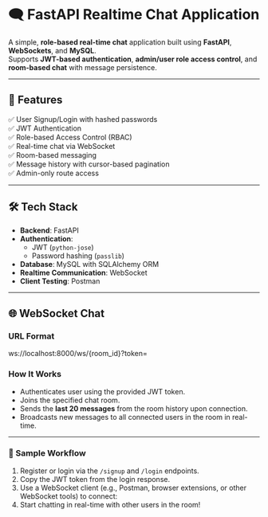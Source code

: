 # 🗨️ FastAPI Realtime Chat Application

A simple, **role-based real-time chat** application built using **FastAPI**, **WebSockets**, and **MySQL**.  
Supports **JWT-based authentication**, **admin/user role access control**, and **room-based chat** with message persistence.

---

## 🚀 Features

✅ User Signup/Login with hashed passwords  
✅ JWT Authentication  
✅ Role-based Access Control (RBAC)  
✅ Real-time chat via WebSocket  
✅ Room-based messaging  
✅ Message history with cursor-based pagination  
✅ Admin-only route access  

---

## 🛠️ Tech Stack

- **Backend**: FastAPI  
- **Authentication**:
  - JWT (`python-jose`)
  - Password hashing (`passlib`)
- **Database**: MySQL with SQLAlchemy ORM  
- **Realtime Communication**: WebSocket  
- **Client Testing**: Postman 

---

## 🌐 WebSocket Chat

### URL Format
ws://localhost:8000/ws/{room_id}?token=<JWT>


### How It Works
- Authenticates user using the provided JWT token.
- Joins the specified chat room.
- Sends the **last 20 messages** from the room history upon connection.
- Broadcasts new messages to all connected users in the room in real-time.

---

### 🧪 Sample Workflow

1. Register or login via the `/signup` and `/login` endpoints.
2. Copy the JWT token from the login response.
3. Use a WebSocket client (e.g., Postman, browser extensions, or other WebSocket tools) to connect:
4. Start chatting in real-time with other users in the room!


